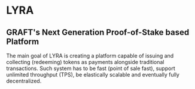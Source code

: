 # LYRA
## GRAFT's Next Generation Proof-of-Stake based Platform

The main goal of LYRA is creating a platform capable of issuing and collecting (redeeming) tokens as payments alongside traditional transactions.  Such system has to be fast (point of sale fast), support unlimited throughput (TPS), be elastically scalable and eventually fully decentralized.  


